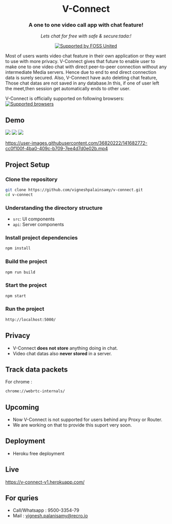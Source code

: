 <div align="center">
  <h1>V-Connect</h1>
  <h3>A one to one video call app with chat feature!</h3>
  <p>
    <i>Lets chat for free with safe & secure:tada:!</i>
  </p>
  <p>
    <a href="https://fossunited.org"><img src="http://fossunited.org/files/fossunited-badge.svg" alt="Supported by FOSS United" /></a>
  </p>
</div>

Most of users wants video chat feature in their own application or they want to use with more privacy. V-Connect gives that future to enable user to make one to one video chat with direct peer-to-peer connection without any intermediate Media servers. Hence due to end to end direct connection data is surely secured. Also, V-Connect have auto deleting chat feature, Those chat datas are not saved in any database.In this, if one of user left the meet,then session get automatically ends to other user.

V-Connect is officially supported on following browsers:
<a href="https://en.wikipedia.org/wiki/WebRTC"> 
<img src="https://blog.ivrpowers.com/postimages/technologies/ivrpowers-web-browser.007.jpeg" alt="Supported browsers" /> </a>

## Demo
<img src="https://user-images.githubusercontent.com/36820222/141684489-0c844369-d632-4d6b-9f81-650e4be94cb9.jpg">
<img src="https://user-images.githubusercontent.com/36820222/141684496-397cb031-8b13-4242-83c0-b6184eecd4e5.jpg">
<img src="https://user-images.githubusercontent.com/36820222/141684499-2560ca81-44a1-4e04-adbb-b1d3e173c1af.jpg">


https://user-images.githubusercontent.com/36820222/141682772-cc0f100f-4ba0-409c-b709-7ee4d7d0e02b.mp4



## Project Setup
### Clone the repository
```bash
git clone https://github.com/vigneshpalainsamy/v-connect.git
cd v-connect
```

### Understanding the directory structure
- `src`: UI components
- `api`: Server components

### Install project dependencies
```bash
npm install
```

### Build the project
```bash
npm run build
```

### Start the project
```bash
npm start
```

### Run the project
```bash
http://localhost:5000/
```

## Privacy 
- V-Connect **does not store** anything doing in chat.
- Video chat datas also **never stored** in a server.

## Track data packets
For chrome : 
```bash
chrome://webrtc-internals/
```

## Upcoming
- Now V-Connect is not supported for users behind any Proxy or Router.
- We are working on that to provide this suport very soon.

## Deployment
- Heroku free deployment 
 
## Live
<a href="https://en.wikipedia.org/wiki/WebRTC"> 
https://v-connect-v1.herokuapp.com/
</a>

## For quries
- Call/Whatsapp : 9500-3354-79
- Mail : vignesh.palanisamy@recro.io


